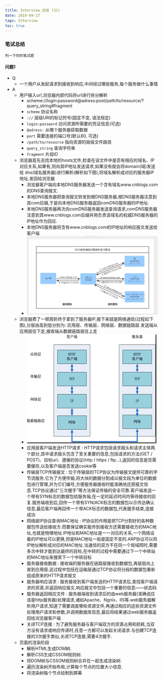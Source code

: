```yaml
---
title: Interview_总结 (31)
date: 2019-09-17
tags: Interview
toc: true
---
```


### 笔试总结
    列一下你的笔试题
    
<!-- more -->

#### 问题1
- Q
    * 一个用户从发起请求到接收到响应,中间经过哪些服务,每个服务做什么事情
- A
    * 用户输入url,浏览器内部代码将url进行拆分解析
        * scheme://login:password@adress:post/path/to/resource/?query_string#fragment
        * ``scheme`` 协议名称
        * ``://`` 层级URl的标记符号(固定不变, 语法规定)
        * ``login:password`` 访问资源所需要的凭证信息(可选)
        * ``@adress:`` 从哪个服务器获取数据
        * ``port`` 需要连接的端口号(默认80, 可选)
        * ``/path/to/resource`` 指向资源的层级文件路径
        * ``query_string`` 查询字符串
        * ``fragment`` 片段ID
    * 浏览器首先去找本地的hosts文件,检查在该文件中是否有相应的域名、IP对应关系,如果有,则向其IP地址发送请求,如果没有就会将domain(域)发送给 dns(域名服务器)进行解析(解析如下图),将域名解析成对应的服务器IP地址,发回给浏览器
        * 浏览器客户端向本地DNS服务器发送一个含有域名www.cnblogs.com的DNS查询报文.
        * 本地DNS服务器把查询报文转发到根DNS服务器,根DNS服务器注意到其com后缀,于是向本地DNS服务器返回comDNS服务器的IP地址.
        * 本地DNS服务器再次向comDNS服务器发送查询请求,comDNS服务器注意到其www.cnblogs.com后缀并用负责该域名的权威DNS服务器的IP地址作为回应.
        * 本地DNS服务器将含有www.cnblogs.com的IP地址的响应报文发送给客户端
        * ![DNS服务器解析说明](/img/20190917_1.jpg)
    * 浏览器费了一顿周折终于拿到了服务器IP,接下来就是网络通信(过程如下图),分层由高到低分别为: 应用层、传输层、网络层、数据链路层.发送端从应用层往下走,接收端从数据链路层往上走
        * ![网络通信解析说明](/img/20190917_2.png)
        * 应用层客户端发送HTTP请求 : HTTP请求包括请求报头和请求主体两个部分,其中请求报头包含了至关重要的信息,包括请求的方法(GET / POST)、目标url、遵循的协议(http / https / ftp…),返回的信息是否需要缓存,以及客户端是否发送cookie等
        * 传输层TCP传输报文 : 位于传输层的TCP协议为传输报文提供可靠的字节流服务.它为了方便传输,将大块的数据分割成以报文段为单位的数据包进行管理,并为它们编号,方便服务器接收时能准确地还原报文信息.TCP协议通过“三次握手”等方法保证传输的安全可靠.客户端发送一个带有SYN标志的数据包给服务端,在一定的延迟时间内等待接收的回复.服务端收到后,回传一个带有SYN/ACK标志的数据包以示传达确认信息,最后客户端再回传一个带ACK标志的数据包,代表握手结束,连接成功
        * 网络层IP协议查询MAC地址 : IP协议的作用是把TCP分割好的各种数据包传送给接收方.而要保证确实能传到接收方还需要接收方的MAC地址,也就是物理地址.IP地址和MAC地址是一一对应的关系,一个网络设备的IP地址可以更换,但是MAC地址一般是固定不变的.ARP协议可以将IP地址解析成对应的MAC地址.当通信的双方不在同一个局域网时,需要多次中转才能到达最终的目标,在中转的过程中需要通过下一个中转站的MAC地址来搜索下一个中转目标
        * 服务器接收数据 : 接收端的服务器在链路层接收到数据包,再层层向上直到应用层.这过程中包括在运输层通过TCP协议将分段的数据包重新组成原来的HTTP请求报文
        * 服务器响应请求 : 服务接收到客户端发送的HTTP请求后,查找客户端请求的资源,并返回响应报文,响应报文中包括一个重要的信息——状态码
        * 服务器返回相应文件 : 服务器端收到请求后的由web服务器(准确说应该是http服务器)处理请求,诸如Apache、Ngnix、IIS等.web服务器解析用户请求,知道了需要调度哪些资源文件,再通过相应的这些资源文件处理用户请求和参数,并调用数据库信息,最后将结果通过web服务器返回给浏览器客户端
        * 关闭TCP连接 : 为了避免服务器与客户端双方的资源占用和损耗,当双方没有请求或响应传递时,任意一方都可以发起关闭请求.与创建TCP连接的3次握手类似,关闭TCP连接,需要4次握手.
    * 页面的渲染阶段
        * 解析HTML生成DOM树.
        * 解析CSS生成CSSOM规则树.
        * 将DOM树与CSSOM规则树合并在一起生成渲染树.
        * 遍历渲染树开始布局,计算每个节点的位置大小信息.
        * 将渲染树每个节点绘制到屏幕


